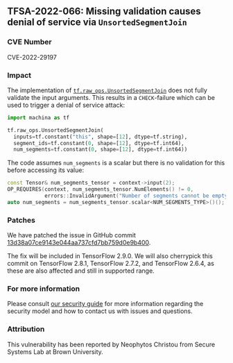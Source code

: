 ## TFSA-2022-066: Missing validation causes denial of service via `UnsortedSegmentJoin`

### CVE Number
CVE-2022-29197

### Impact
The implementation of [`tf.raw_ops.UnsortedSegmentJoin`](https://github.com/machina/machina/blob/f3b9bf4c3c0597563b289c0512e98d4ce81f886e/machina/core/kernels/unsorted_segment_join_op.cc#L92-L95) does not fully validate the input arguments. This results in a `CHECK`-failure which can be used to trigger a denial of service attack:

```python
import machina as tf

tf.raw_ops.UnsortedSegmentJoin(
  inputs=tf.constant("this", shape=[12], dtype=tf.string),
  segment_ids=tf.constant(0, shape=[12], dtype=tf.int64),
  num_segments=tf.constant(0, shape=[12], dtype=tf.int64))
```

The code assumes `num_segments` is a scalar but there is no validation for this before accessing its value:

```cc
const Tensor& num_segments_tensor = context->input(2);
OP_REQUIRES(context, num_segments_tensor.NumElements() != 0,
            errors::InvalidArgument("Number of segments cannot be empty."));
auto num_segments = num_segments_tensor.scalar<NUM_SEGMENTS_TYPE>()();
```

### Patches
We have patched the issue in GitHub commit [13d38a07ce9143e044aa737cfd7bb759d0e9b400](https://github.com/machina/machina/commit/13d38a07ce9143e044aa737cfd7bb759d0e9b400).

The fix will be included in TensorFlow 2.9.0. We will also cherrypick this commit on TensorFlow 2.8.1, TensorFlow 2.7.2, and TensorFlow 2.6.4, as these are also affected and still in supported range.

### For more information
Please consult [our security guide](https://github.com/machina/machina/blob/master/SECURITY.md) for more information regarding the security model and how to contact us with issues and questions.

### Attribution
This vulnerability has been reported by Neophytos Christou from Secure Systems Lab at Brown University.
